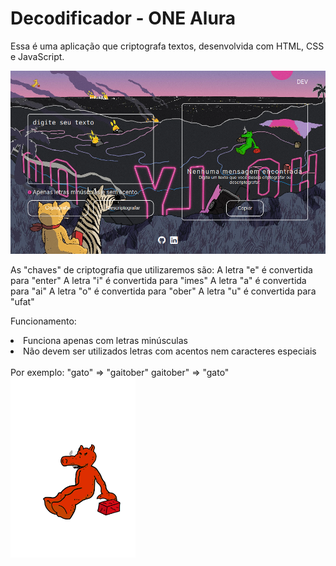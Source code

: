 <h1>Decodificador - ONE Alura</h1>

Essa é uma aplicação que criptografa textos, desenvolvida com HTML, CSS e JavaScript.

<img src="img/print.png" alt="" style="width: 550px;">

As "chaves" de criptografia que utilizaremos são:
A letra "e" é convertida para "enter"
A letra "i" é convertida para "imes"
A letra "a" é convertida para "ai"
A letra "o" é convertida para "ober"
A letra "u" é convertida para "ufat"

Funcionamento:
<li>Funciona apenas com letras minúsculas</li>
<li>Não devem ser utilizados letras com acentos nem caracteres especiais</li>

<br>
Por exemplo:
"gato" => "gaitober"
gaitober" => "gato"

<img src="img/quasimoto.gif" alt="" style="width: 200px;">
